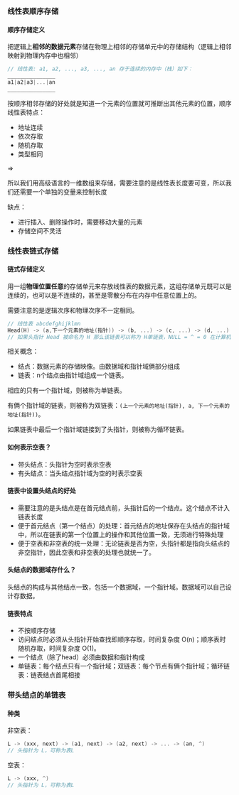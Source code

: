 ### 线性表顺序存储

#### 顺序存储定义

把逻辑上**相邻的数据元素**存储在物理上相邻的存储单元中的存储结构（逻辑上相邻映射到物理内存中也相邻）

```javascript
// 线性表: a1, a2, ..., a3, ..., an 存于连续的内存中（栈）如下：
_______________
a1|a2|a3|...|an
_______________

```

按顺序相邻存储的好处就是知道一个元素的位置就可推断出其他元素的位置，顺序线性表特点：

- 地址连续
- 依次存取
- 随机存取
- 类型相同

=>

所以我们用高级语言的一维数组来存储，需要注意的是线性表长度要可变，所以我们还需要一个单独的变量来控制长度

缺点：

- 进行插入、删除操作时，需要移动大量的元素
- 存储空间不灵活

### 线性表链式存储

#### 链式存储定义

用一组**物理位置任意**的存储单元来存放线性表的数据元素，这组存储单元既可以是连续的，也可以是不连续的，甚至是零散分布在内存中任意位置上的。

需要注意的是逻辑次序和物理次序不一定相同。

```c
// 线性表 abcdefghijklmn
Head(H) -> (a,下一个元素的地址(指针)) -> (b, ...) -> (c, ...) -> (d, ...) -> ... -> (n, NULL)
// 如果头指针 Head 被命名为 H 那么该链表可以称为 H单链表，NULL = ^ = 0 在计算机中 null 存为0
```

相关概念：

- 结点：数据元素的存储映像。由数据域和指针域俩部分组成
- 链表：n个结点由指针域组成一个链表。

相应的只有一个指针域，则被称为单链表。

有俩个指针域的链表，则被称为双链表：`(上一个元素的地址(指针), a, 下一个元素的地址(指针))`。

如果链表中最后一个指针域链接到了头指针，则被称为循环链表。

#### 如何表示空表？

- 带头结点：头指针为空时表示空表
- 有头结点：当头结点指针域为空的时表示空表

#### 链表中设置头结点的好处

- 需要注意的是头结点是在首元结点前，头指针后的一个结点。这个结点不计入链表长度
- 便于首元结点（第一个结点）的处理：首元结点的地址保存在头结点的指针域中，所以在链表的第一个位置上的操作和其他位置一致，无须进行特殊处理
- 便于空表和非空表的统一处理：无论链表是否为空，头指针都是指向头结点的非空指针，因此空表和非空表的处理也就统一了。

#### 头结点的数据域存什么？

头结点的构成与其他结点一致，包括一个数据域，一个指针域。数据域可以自己设计存数据。

#### 链表特点

- 不按顺序存储
- 访问结点时必须从头指针开始查找即顺序存取，时间复杂度 O(n)；顺序表时随机存取，时间复杂度 O(1)。
- 一个结点（除了head）必须由数据和指针构成
- 单链表：每个结点只有一个指针域；双链表：每个节点有俩个指针域；循环链表：链表结点首尾相接

### 带头结点的单链表

#### 种类

非空表：

```c
L -> (xxx, next) -> (a1, next) -> (a2, next) -> ... -> (an, ^) 
// 头指针为 L，可称为表L
```

空表：

```c
L -> (xxx, ^)
// 头指针为 L，可称为表L
```



